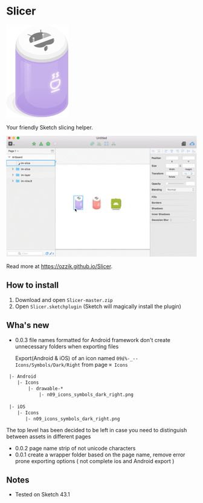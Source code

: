# Slicer

![Slicer icon](docs/assets/slicer@2x.png)

Your friendly Sketch slicing helper.

![Demo](docs/assets/demo@2x.gif)

Read more at https://ozzik.github.io/Slicer.

## How to install
1. Download and open ```Slicer-master.zip```
2. Open ```Slicer.sketchplugin``` (Sketch will magically install the plugin)

## Wha's new
* 0.0.3
  file names formatted for Android framework don't create unnecessary folders when exporting files

  Export(Android & iOS) of an icon named `09£%-_--Icons/Symbols/Dark/Right` from page `⌘ Icons`
  
```
 |- Android
    |- Icons
        |- drawable-*
            |- n09_icons_symbols_dark_right.png
     
 |- iOS
    |- Icons
       |- n09_icons_symbols_dark_right.png 
```
  The top level has been decided to be left in case you need to distinguish between assets in different pages
  
* 0.0.2
  page name strip of not unicode characters
* 0.0.1
  create a wrapper folder based on the page name, remove error prone exporting options ( not complete ios and Android export )

## Notes
* Tested on Sketch 43.1
